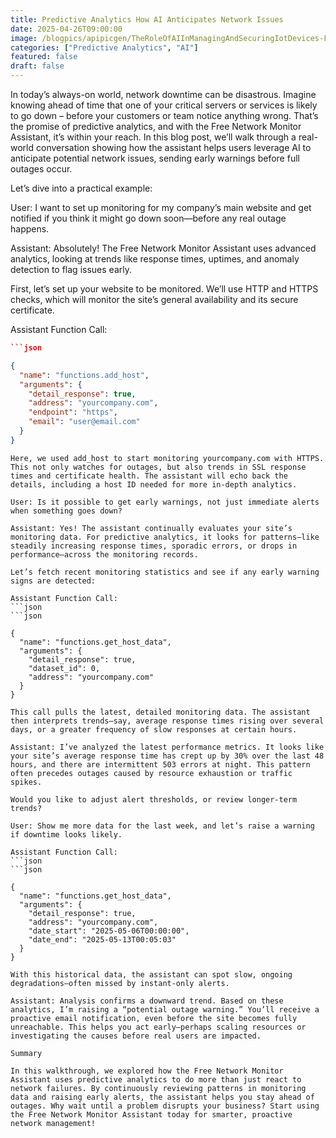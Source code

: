 ```yaml
---
title: Predictive Analytics How AI Anticipates Network Issues
date: 2025-04-26T09:00:00
image: /blogpics/apipicgen/TheRoleOfAIInManagingAndSecuringIotDevices-FSRU7KPGOF.jpg
categories: ["Predictive Analytics", "AI"]
featured: false
draft: false
---
```

In today’s always-on world, network downtime can be disastrous. Imagine knowing ahead of time that one of your critical servers or services is likely to go down – before your customers or team notice anything wrong. That’s the promise of predictive analytics, and with the Free Network Monitor Assistant, it’s within your reach. In this blog post, we’ll walk through a real-world conversation showing how the assistant helps users leverage AI to anticipate potential network issues, sending early warnings before full outages occur.

Let’s dive into a practical example:

User: I want to set up monitoring for my company’s main website and get notified if you think it might go down soon—before any real outage happens.

Assistant: Absolutely! The Free Network Monitor Assistant uses advanced analytics, looking at trends like response times, uptimes, and anomaly detection to flag issues early.

First, let’s set up your website to be monitored. We’ll use HTTP and HTTPS checks, which will monitor the site’s general availability and its secure certificate.

Assistant Function Call:
```json
```json

{
  "name": "functions.add_host",
  "arguments": {
    "detail_response": true,
    "address": "yourcompany.com",
    "endpoint": "https",
    "email": "user@email.com"
  }
}
```
```
Here, we used add_host to start monitoring yourcompany.com with HTTPS. This not only watches for outages, but also trends in SSL response times and certificate health. The assistant will echo back the details, including a host ID needed for more in-depth analytics.

User: Is it possible to get early warnings, not just immediate alerts when something goes down?

Assistant: Yes! The assistant continually evaluates your site’s monitoring data. For predictive analytics, it looks for patterns—like steadily increasing response times, sporadic errors, or drops in performance—across the monitoring records.

Let’s fetch recent monitoring statistics and see if any early warning signs are detected:

Assistant Function Call:
```json
```json

{
  "name": "functions.get_host_data",
  "arguments": {
    "detail_response": true,
    "dataset_id": 0,
    "address": "yourcompany.com"
  }
}
```
```
This call pulls the latest, detailed monitoring data. The assistant then interprets trends—say, average response times rising over several days, or a greater frequency of slow responses at certain hours.

Assistant: I’ve analyzed the latest performance metrics. It looks like your site’s average response time has crept up by 30% over the last 48 hours, and there are intermittent 503 errors at night. This pattern often precedes outages caused by resource exhaustion or traffic spikes.

Would you like to adjust alert thresholds, or review longer-term trends?

User: Show me more data for the last week, and let’s raise a warning if downtime looks likely.

Assistant Function Call:
```json
```json

{
  "name": "functions.get_host_data",
  "arguments": {
    "detail_response": true,
    "address": "yourcompany.com",
    "date_start": "2025-05-06T00:00:00",
    "date_end": "2025-05-13T00:05:03"
  }
}
```
```
With this historical data, the assistant can spot slow, ongoing degradations—often missed by instant-only alerts.

Assistant: Analysis confirms a downward trend. Based on these analytics, I’m raising a “potential outage warning.” You’ll receive a proactive email notification, even before the site becomes fully unreachable. This helps you act early—perhaps scaling resources or investigating the causes before real users are impacted.

Summary

In this walkthrough, we explored how the Free Network Monitor Assistant uses predictive analytics to do more than just react to network failures. By continuously reviewing patterns in monitoring data and raising early alerts, the assistant helps you stay ahead of outages. Why wait until a problem disrupts your business? Start using the Free Network Monitor Assistant today for smarter, proactive network management!